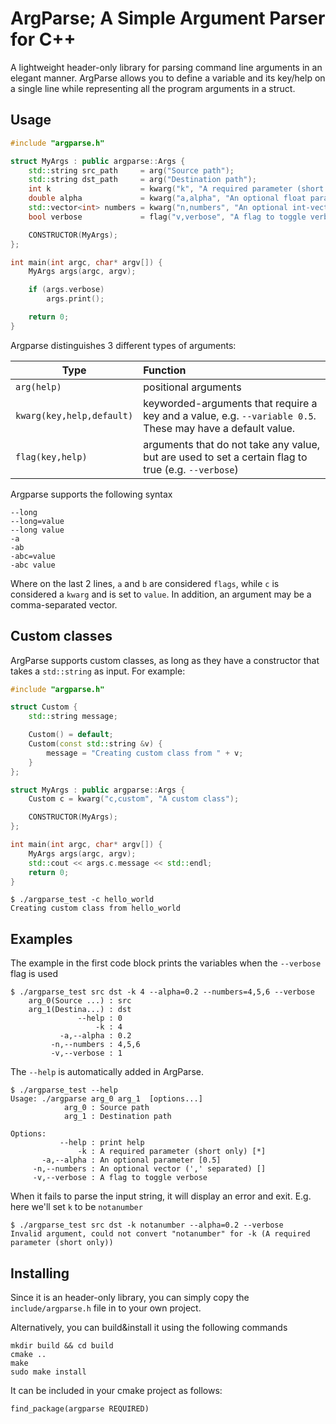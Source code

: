 # ArgParse; A Simple Argument Parser for C++
A lightweight header-only library for parsing command line arguments in an elegant manner. ArgParse allows you to define a variable and its key/help on a single line while representing all the program arguments in a struct. 

## Usage
```c++
#include "argparse.h"

struct MyArgs : public argparse::Args {
    std::string src_path     = arg("Source path");
    std::string dst_path     = arg("Destination path");
    int k                    = kwarg("k", "A required parameter (short only)");
    double alpha             = kwarg("a,alpha", "An optional float parameter", /*default=*/"0.5");
    std::vector<int> numbers = kwarg("n,numbers", "An optional int-vector (',' separated)", /*default=*/"");
    bool verbose             = flag("v,verbose", "A flag to toggle verbose");

    CONSTRUCTOR(MyArgs);
};

int main(int argc, char* argv[]) {
    MyArgs args(argc, argv);

    if (args.verbose)
        args.print();

    return 0;
}
```
Argparse distinguishes 3 different types of arguments:

| Type | Function  |
| --- |:-------------|
| `arg(help)`    | positional arguments |
| `kwarg(key,help,default)`  | keyworded-arguments that require a key and a value, e.g. `--variable 0.5`. These may have a default value.  |
| `flag(key,help)`   | arguments that do not take any value, but are used to set a certain flag to true (e.g. `--verbose`) |

Argparse supports the following syntax
```
--long
--long=value
--long value
-a
-ab
-abc=value
-abc value
```
Where on the last 2 lines, `a` and `b` are considered `flags`, while `c` is considered a `kwarg` and is set to `value`. In addition, an argument may be a comma-separated vector.

## Custom classes
ArgParse supports custom classes, as long as they have a constructor that takes a `std::string` as input. For example:
```c++
#include "argparse.h"

struct Custom {
    std::string message;

    Custom() = default;
    Custom(const std::string &v) {
        message = "Creating custom class from " + v;
    }
};

struct MyArgs : public argparse::Args {
    Custom c = kwarg("c,custom", "A custom class");

    CONSTRUCTOR(MyArgs);
};

int main(int argc, char* argv[]) {
    MyArgs args(argc, argv);
    std::cout << args.c.message << std::endl;
    return 0;
}
```
```
$ ./argparse_test -c hello_world
Creating custom class from hello_world
```
## Examples
The example in the first code block prints the variables when the `--verbose` flag is used

```
$ ./argparse_test src dst -k 4 --alpha=0.2 --numbers=4,5,6 --verbose
    arg_0(Source ...) : src
    arg_1(Destina...) : dst
               --help : 0
                   -k : 4
           -a,--alpha : 0.2
         -n,--numbers : 4,5,6 
         -v,--verbose : 1
```
The `--help` is automatically added in ArgParse.
```
$ ./argparse_test --help
Usage: ./argparse arg_0 arg_1  [options...]
            arg_0 : Source path
            arg_1 : Destination path

Options:
           --help : print help
               -k : A required parameter (short only) [*]
       -a,--alpha : An optional parameter [0.5]
     -n,--numbers : An optional vector (',' separated) []
     -v,--verbose : A flag to toggle verbose

```
When it fails to parse the input string, it will display an error and exit. E.g. here we'll set `k` to be `notanumber` 
```
$ ./argparse_test src dst -k notanumber --alpha=0.2 --verbose
Invalid argument, could not convert "notanumber" for -k (A required parameter (short only))
```

## Installing
Since it is an header-only library, you can simply copy the `include/argparse.h` file in to your own project. 

Alternatively, you can build&install it using the following commands
```
mkdir build && cd build
cmake ..
make
sudo make install
```

It can be included in your cmake project as follows:
```
find_package(argparse REQUIRED)
``` 